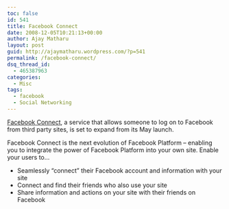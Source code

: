```yaml
---
toc: false
id: 541
title: Facebook Connect
date: 2008-12-05T10:21:13+00:00
author: Ajay Matharu
layout: post
guid: http://ajaymatharu.wordpress.com/?p=541
permalink: /facebook-connect/
dsq_thread_id:
  - 465387963
categories:
  - Misc
tags:
  - facebook
  - Social Networking
---
```

<a href="http://developers.facebook.com/connect.php" target="_blank">Facebook Connect</a>, a service that allows someone to log on to Facebook from third party sites, is set to expand from its May launch.

<p class="intro">
  Facebook Connect is the next evolution of Facebook Platform &#8211; enabling you to integrate the power of Facebook Platform into your own site. Enable your users to&#8230;
</p>

  * Seamlessly &#8220;connect&#8221; their Facebook account and information with your site
  * Connect and find their friends who also use your site
  * Share information and actions on your site with their friends on Facebook
